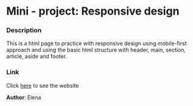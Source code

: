 # Mini - project: Responsive design

### Description
This is a html page to practice with responsive design using mobile-first approach and using the basic html structure with header, main, section, article, aside and footer.

### Link
Click [here]() to see the website

**Author**: Elena
